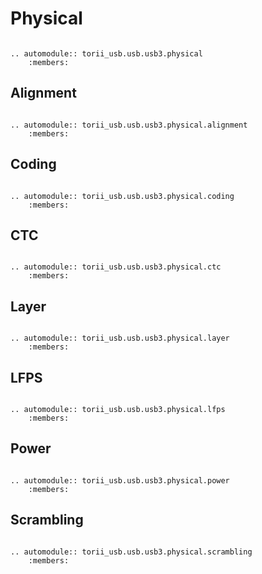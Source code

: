 # Physical

```{eval-rst}

.. automodule:: torii_usb.usb.usb3.physical
	:members:

```

## Alignment

```{eval-rst}

.. automodule:: torii_usb.usb.usb3.physical.alignment
	:members:

```

## Coding

```{eval-rst}

.. automodule:: torii_usb.usb.usb3.physical.coding
	:members:

```

## CTC

```{eval-rst}

.. automodule:: torii_usb.usb.usb3.physical.ctc
	:members:

```

## Layer

```{eval-rst}

.. automodule:: torii_usb.usb.usb3.physical.layer
	:members:

```

## LFPS

```{eval-rst}

.. automodule:: torii_usb.usb.usb3.physical.lfps
	:members:

```

## Power

```{eval-rst}

.. automodule:: torii_usb.usb.usb3.physical.power
	:members:

```

## Scrambling

```{eval-rst}

.. automodule:: torii_usb.usb.usb3.physical.scrambling
	:members:

```
